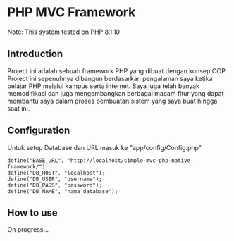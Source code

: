 # PHP MVC Framework
Note: This system tested on PHP 8.1.10

## Introduction
Project ini adalah sebuah framework PHP yang dibuat dengan konsep OOP. Project ini sepenuhnya dibangun berdasarkan pengalaman saya ketika belajar PHP melalui kampus serta internet. Saya juga telah banyak memodifikasi dan juga mengembangkan berbagai macam fitur yang dapat membantu saya dalam proses pembuatan sistem yang saya buat hingga saat ini. 

## Configuration
Untuk setup Database dan URL masuk ke "app/config/Config.php"
```
define("BASE_URL", "http://localhost/simple-mvc-php-native-framework/");
define("DB_HOST", "localhost");
define("DB_USER", "username");
define("DB_PASS", "password");
define("DB_NAME", "nama_database");
```

## How to use
On progress...
